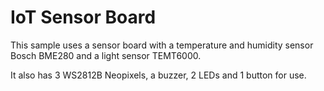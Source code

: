 # IoT Sensor Board

This sample uses a sensor board with a temperature and humidity sensor Bosch BME280 and a light sensor TEMT6000.

It also has 3 WS2812B Neopixels, a buzzer, 2 LEDs and 1 button for use.